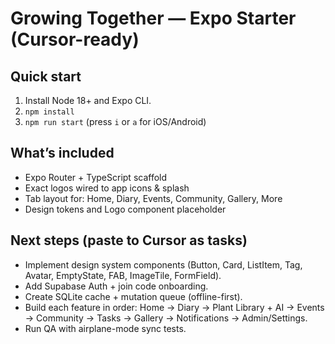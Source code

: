 
# Growing Together — Expo Starter (Cursor-ready)

## Quick start
1. Install Node 18+ and Expo CLI.
2. `npm install`
3. `npm run start` (press `i` or `a` for iOS/Android)

## What’s included
- Expo Router + TypeScript scaffold
- Exact logos wired to app icons & splash
- Tab layout for: Home, Diary, Events, Community, Gallery, More
- Design tokens and Logo component placeholder

## Next steps (paste to Cursor as tasks)
- Implement design system components (Button, Card, ListItem, Tag, Avatar, EmptyState, FAB, ImageTile, FormField).
- Add Supabase Auth + join code onboarding.
- Create SQLite cache + mutation queue (offline-first).
- Build each feature in order: Home → Diary → Plant Library + AI → Events → Community → Tasks → Gallery → Notifications → Admin/Settings.
- Run QA with airplane-mode sync tests.

